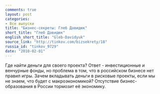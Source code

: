 ```yaml
---
comments: true
layout: post
categories:
- Все выпуски
title: "Бизнес-секреты: Глеб Давидюк"
short_title: "Глеб Давидюк"
english_short_title: "Gleb-Davidyuk"
source_link: "http://tinkov.com/bizsekrety/18"
russia_id: "tinkov_9729"
date: "2010-02-01"
---
```

Где найти деньги для своего проекта? Ответ - инвестиционные и венчурные фонды, но проблема в том, что в российском бизнесе нет правил игры. Зачем вкладывать деньги в рисковые проекты, если мы не знаем, что будет с макроэкономикой? Отсутствие бизнес-образования в России тормозит её экономику.
